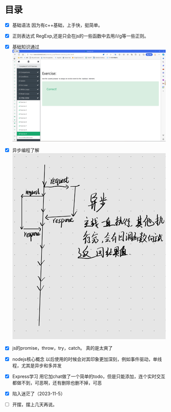 # 目录

- [x] 基础语法
因为有c++基础，上手快，挺简单。
- [x] 正则表达式
RegExp,还是只会在js的一些函数中去用/i/g等一些正则。
- [x] 基础知识通过
  ![历时三小时成功从将所有基础弄清，下一步是正则](img/js基础知识.png)
- [x] 异步编程了解
  ![自己理解的异步](img/异步.jpg)
- [x] js的promise，throw，try，catch。
  真的是太爽了
- [x] nodejs核心概念
  以后使用的时候会对其印象更加深刻，例如事件驱动，单线程，尤其是异步和多并发
- [x] Express学习
  用它加chat做了一个简单的todo，但是只能添加，连个实时交互都做不到，可恶啊，还有删除也删不掉，可恶
- [x] 陷入迷茫了（2023-11-5）
- [ ] 开摆，摆上几天再说。

  